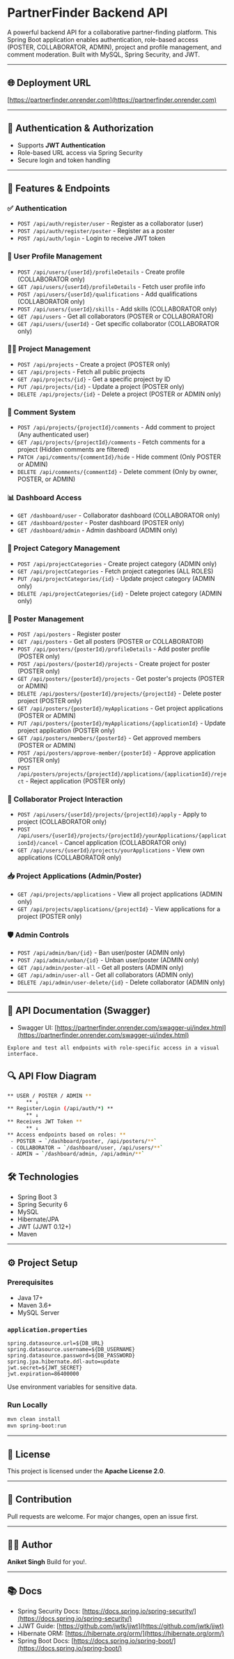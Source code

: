 # PartnerFinder Backend API

A powerful backend API for a collaborative partner-finding platform. This Spring Boot application enables authentication, role-based access (POSTER, COLLABORATOR, ADMIN), project and profile management, and comment moderation. Built with MySQL, Spring Security, and JWT.

---

## 🌐 Deployment URL

[https://partnerfinder.onrender.com](https://partnerfinder.onrender.com)

---

## 🔐 Authentication & Authorization

* Supports **JWT Authentication**
* Role-based URL access via Spring Security
* Secure login and token handling

---

## 📁 Features & Endpoints

### ✅ Authentication

* `POST /api/auth/register/user` - Register as a collaborator (user)
* `POST /api/auth/register/poster` - Register as a poster
* `POST /api/auth/login` - Login to receive JWT token

### 👤 User Profile Management

* `POST /api/users/{userId}/profileDetails` - Create profile (COLLABORATOR only)
* `GET /api/users/{userId}/profileDetails` - Fetch user profile info
* `POST /api/users/{userId}/qualifications` - Add qualifications (COLLABORATOR only)
* `POST /api/users/{userId}/skills` - Add skills (COLLABORATOR only)
* `GET /api/users` - Get all collaborators (POSTER or COLLABORATOR)
* `GET /api/users/{userId}` - Get specific collaborator (COLLABORATOR only)

### 🧑‍💻 Project Management

* `POST /api/projects` - Create a project (POSTER only)
* `GET /api/projects` - Fetch all public projects
* `GET /api/projects/{id}` - Get a specific project by ID
* `PUT /api/projects/{id}` - Update a project (POSTER only)
* `DELETE /api/projects/{id}` - Delete a project (POSTER or ADMIN only)

### 💬 Comment System

* `POST /api/projects/{projectId}/comments` - Add comment to project (Any authenticated user)
* `GET /api/projects/{projectId}/comments` - Fetch comments for a project (Hidden comments are filtered)
* `PATCH /api/comments/{commentId}/hide` - Hide comment (Only POSTER or ADMIN)
* `DELETE /api/comments/{commentId}` - Delete comment (Only by owner, POSTER, or ADMIN)

### 📊 Dashboard Access

* `GET /dashboard/user` - Collaborator dashboard (COLLABORATOR only)
* `GET /dashboard/poster` - Poster dashboard (POSTER only)
* `GET /dashboard/admin` - Admin dashboard (ADMIN only)

### 📂 Project Category Management

* `POST /api/projectCategories` - Create project category (ADMIN only)
* `GET /api/projectCategories` - Fetch project categories (ALL ROLES)
* `PUT /api/projectCategories/{id}` - Update project category (ADMIN only)
* `DELETE /api/projectCategories/{id}` - Delete project category (ADMIN only)

### 🧑 Poster Management

* `POST /api/posters` - Register poster
* `GET /api/posters` - Get all posters (POSTER or COLLABORATOR)
* `POST /api/posters/{posterId}/profileDetails` - Add poster profile (POSTER only)
* `POST /api/posters/{posterId}/projects` - Create project for poster (POSTER only)
* `GET /api/posters/{posterId}/projects` - Get poster's projects (POSTER or ADMIN)
* `DELETE /api/posters/{posterId}/projects/{projectId}` - Delete poster project (POSTER only)
* `GET /api/posters/{posterId}/myApplications` - Get project applications (POSTER or ADMIN)
* `PUT /api/posters/{posterId}/myApplications/{applicationId}` - Update project application (POSTER only)
* `GET /api/posters/members/{posterId}` - Get approved members (POSTER or ADMIN)
* `POST /api/posters/approve-member/{posterId}` - Approve application (POSTER only)
* `POST /api/posters/projects/{projectId}/applications/{applicationId}/reject` - Reject application (POSTER only)

### 🤝 Collaborator Project Interaction

* `POST /api/users/{userId}/projects/{projectId}/apply` - Apply to project (COLLABORATOR only)
* `POST /api/users/{userId}/projects/{projectId}/yourApplications/{applicationId}/cancel` - Cancel application (COLLABORATOR only)
* `GET /api/users/{userId}/projects/yourApplications` - View own applications (COLLABORATOR only)

### 📥 Project Applications (Admin/Poster)

* `GET /api/projects/applications` - View all project applications (ADMIN only)
* `GET /api/projects/applications/{projectId}` - View applications for a project (POSTER only)

### 🛡️ Admin Controls

* `POST /api/admin/ban/{id}` - Ban user/poster (ADMIN only)
* `POST /api/admin/unban/{id}` - Unban user/poster (ADMIN only)
* `GET /api/admin/poster-all` - Get all posters (ADMIN only)
* `GET /api/admin/user-all` - Get all collaborators (ADMIN only)
* `DELETE /api/admin/user-delete/{id}` - Delete collaborator (ADMIN only)

---
## 📘 API Documentation (Swagger)

* Swagger UI: [https://partnerfinder.onrender.com/swagger-ui/index.html](https://partnerfinder.onrender.com/swagger-ui/index.html)
```
Explore and test all endpoints with role-specific access in a visual interface.
```

## 🔍 API Flow Diagram
```bash
** USER / POSTER / ADMIN **
      ** ↓
** Register/Login (/api/auth/*) **
      ** ↓
** Receives JWT Token **
      ** ↓
** Access endpoints based on roles: **
 - POSTER → `/dashboard/poster, /api/posters/**`
 - COLLABORATOR → `/dashboard/user, /api/users/**`
 - ADMIN → `/dashboard/admin, /api/admin/**`
```
## 🛠 Technologies

* Spring Boot 3
* Spring Security 6
* MySQL
* Hibernate/JPA
* JWT (JJWT 0.12+)
* Maven

---

## ⚙️ Project Setup

### Prerequisites

* Java 17+
* Maven 3.6+
* MySQL Server

### `application.properties`

```
spring.datasource.url=${DB_URL}
spring.datasource.username=${DB_USERNAME}
spring.datasource.password=${DB_PASSWORD}
spring.jpa.hibernate.ddl-auto=update
jwt.secret=${JWT_SECRET}
jwt.expiration=86400000
```

Use environment variables for sensitive data.

### Run Locally

```bash
mvn clean install
mvn spring-boot:run
```

---

## 📄 License

This project is licensed under the **Apache License 2.0**.

---

## 🤝 Contribution

Pull requests are welcome. For major changes, open an issue first.

---

## 👨‍💻 Author

**Aniket Singh**
Build for you!.

---

## 📚 Docs

* Spring Security Docs: [https://docs.spring.io/spring-security/](https://docs.spring.io/spring-security/)
* JJWT Guide: [https://github.com/jwtk/jjwt](https://github.com/jwtk/jjwt)
* Hibernate ORM: [https://hibernate.org/orm/](https://hibernate.org/orm/)
* Spring Boot Docs: [https://docs.spring.io/spring-boot/](https://docs.spring.io/spring-boot/)
